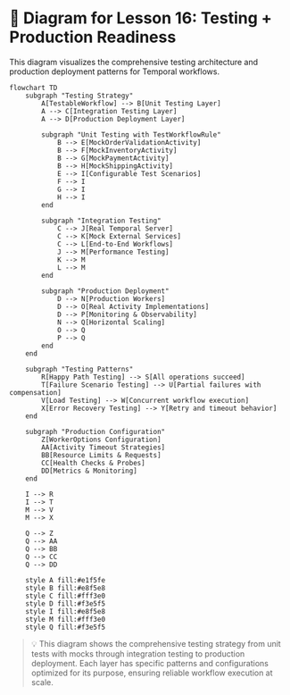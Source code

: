 # 📜 Diagram for Lesson 16: Testing + Production Readiness

This diagram visualizes the comprehensive testing architecture and production deployment patterns for Temporal workflows.

```mermaid
flowchart TD
    subgraph "Testing Strategy"
        A[TestableWorkflow] --> B[Unit Testing Layer]
        A --> C[Integration Testing Layer]
        A --> D[Production Deployment Layer]
        
        subgraph "Unit Testing with TestWorkflowRule"
            B --> E[MockOrderValidationActivity]
            B --> F[MockInventoryActivity] 
            B --> G[MockPaymentActivity]
            B --> H[MockShippingActivity]
            E --> I[Configurable Test Scenarios]
            F --> I
            G --> I 
            H --> I
        end
        
        subgraph "Integration Testing"
            C --> J[Real Temporal Server]
            C --> K[Mock External Services]
            C --> L[End-to-End Workflows]
            J --> M[Performance Testing]
            K --> M
            L --> M
        end
        
        subgraph "Production Deployment"
            D --> N[Production Workers]
            D --> O[Real Activity Implementations] 
            D --> P[Monitoring & Observability]
            N --> Q[Horizontal Scaling]
            O --> Q
            P --> Q
        end
    end
    
    subgraph "Testing Patterns"
        R[Happy Path Testing] --> S[All operations succeed]
        T[Failure Scenario Testing] --> U[Partial failures with compensation]
        V[Load Testing] --> W[Concurrent workflow execution]
        X[Error Recovery Testing] --> Y[Retry and timeout behavior]
    end
    
    subgraph "Production Configuration"
        Z[WorkerOptions Configuration]
        AA[Activity Timeout Strategies]
        BB[Resource Limits & Requests]
        CC[Health Checks & Probes]
        DD[Metrics & Monitoring]
    end
    
    I --> R
    I --> T
    M --> V
    M --> X
    
    Q --> Z
    Q --> AA
    Q --> BB
    Q --> CC
    Q --> DD
    
    style A fill:#e1f5fe
    style B fill:#e8f5e8
    style C fill:#fff3e0
    style D fill:#f3e5f5
    style I fill:#e8f5e8
    style M fill:#fff3e0
    style Q fill:#f3e5f5
```

> 💡 This diagram shows the comprehensive testing strategy from unit tests with mocks through integration testing to production deployment. Each layer has specific patterns and configurations optimized for its purpose, ensuring reliable workflow execution at scale. 